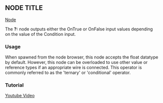 <!-- panels:start -->
<!-- div:title-panel -->
## NODE TITLE

<!-- div:right-panel -->
<!-- you can get the right directory from "allNodes.md" -->
[Node](./_template/nodes/Root/Operators/README.md#ProtoFlux.Runtimes.Execution.Nodes.ValueConditional`1 ':include')

<!-- div:left-panel -->
The **?:** node outputs either the OnTrue or OnFalse input values
depending on the value of the Condition input.

<!-- ### Examples -->

### Usage

When spawned from the node browser, this node accepts the float datatype
by default. However, this node can be overloaded to use other value or
reference types if an appropriate wire is connected. This operator is
commonly referred to as the 'ternary' or 'conditional' operator.

### Tutorial

<!-- Optional -->
[Youtube Video](https://www.youtube-nocookie.com/embed/qIHwqWjaeyU ':include :type=iframe')
<!-- panels:end -->
